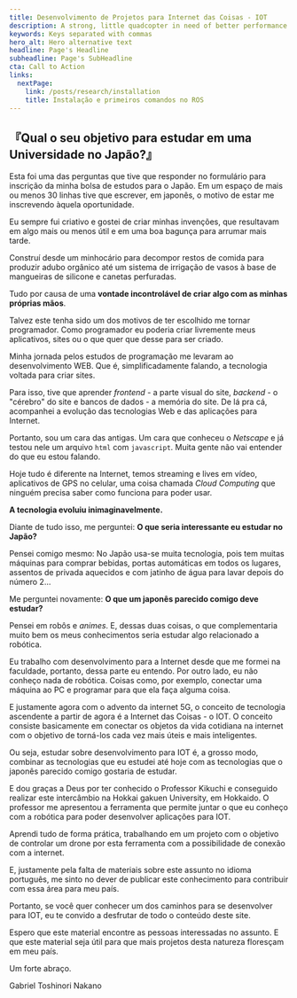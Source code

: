 ```yaml
---
title: Desenvolvimento de Projetos para Internet das Coisas - IOT
description: A strong, little quadcopter in need of better performance
keywords: Keys separated with commas
hero_alt: Hero alternative text
headline: Page's Headline
subheadline: Page's SubHeadline
cta: Call to Action
links:
  nextPage: 
    link: /posts/research/installation
    title: Instalação e primeiros comandos no ROS
---
```

## 『Qual o seu objetivo para estudar em uma Universidade no Japão?』

Esta foi uma das perguntas que tive que responder no formulário para inscrição da minha bolsa de estudos para o Japão. Em um espaço de mais ou menos 30 linhas tive que escrever, em japonês, o motivo de estar me inscrevendo àquela oportunidade.

Eu sempre fui criativo e gostei de criar minhas invenções, que resultavam em algo mais ou menos útil e em uma boa bagunça para arrumar mais tarde. 

Construí desde um minhocário para decompor restos de comida para produzir adubo orgânico até um sistema de irrigação de vasos à base de mangueiras de silicone e canetas perfuradas. 

Tudo por causa de uma **vontade incontrolável de criar algo com as minhas próprias mãos**. 

Talvez este tenha sido um dos motivos de ter escolhido me tornar programador. Como programador eu poderia criar livremente meus aplicativos, sites ou o que quer que desse para ser criado.

Minha jornada pelos estudos de programação me levaram ao desenvolvimento WEB. Que é, simplificadamente falando, a tecnologia voltada para criar sites. 

Para isso, tive que aprender *frontend* - a parte visual do site, *backend* - o "cérebro" do site e bancos de dados - a memória do site. De lá pra cá, acompanhei a evolução das tecnologias Web e das aplicações para Internet.

Portanto, sou um cara das antigas. Um cara que conheceu o *Netscape* e já testou nele um arquivo ```html``` com ```javascript```. Muita gente não vai entender do que eu estou falando.

Hoje tudo é diferente na Internet, temos streaming e lives em vídeo, aplicativos de GPS no celular, uma coisa chamada *Cloud Computing* que ninguém precisa saber como funciona para poder usar.

**A tecnologia evoluiu inimaginavelmente.**

Diante de tudo isso, me perguntei: **O que seria interessante eu estudar no Japão?**

Pensei comigo mesmo: No Japão usa-se muita tecnologia, pois tem muitas máquinas para comprar bebidas, portas automáticas em todos os lugares, assentos de privada aquecidos e com jatinho de água para lavar depois do número 2...

Me perguntei novamente: **O que um japonês parecido comigo deve estudar?** 

Pensei em robôs e *animes*. E, dessas duas coisas, o que complementaria muito bem os meus conhecimentos seria estudar algo relacionado a robótica.

Eu trabalho com desenvolvimento para a Internet desde que me formei na faculdade, portanto, dessa parte eu entendo. Por outro lado, eu não conheço nada de robótica. Coisas como, por exemplo, conectar uma máquina ao PC e programar para que ela faça alguma coisa.

E justamente agora com o advento da internet 5G, o conceito de tecnologia ascendente a partir de agora é a Internet das Coisas - o IOT. O conceito consiste basicamente em conectar os objetos da vida cotidiana na internet com o objetivo de torná-los cada vez mais úteis e mais inteligentes.

Ou seja, estudar sobre desenvolvimento para IOT é, a grosso modo, combinar as tecnologias que eu estudei até hoje com as tecnologias que o japonês parecido comigo gostaria de estudar.

E dou graças a Deus por ter conhecido o Professor Kikuchi e conseguido realizar este intercâmbio na Hokkai gakuen University, em Hokkaido. O professor me apresentou a ferramenta que permite juntar o que eu conheço com a robótica para poder desenvolver aplicações para IOT.

Aprendi tudo de forma prática, trabalhando em um projeto com o objetivo de controlar um drone por esta ferramenta com a possibilidade de conexão com a internet.

E, justamente pela falta de materiais sobre este assunto no idioma português, me sinto no dever de publicar este conhecimento para contribuir com essa área para meu país.

Portanto, se você quer conhecer um dos caminhos para se desenvolver para IOT, eu te convido a desfrutar de todo o conteúdo deste site.

Espero que este material encontre as pessoas interessadas no assunto. E que este material seja útil para que mais projetos desta natureza floresçam em meu país.

Um forte abraço.

Gabriel Toshinori Nakano
